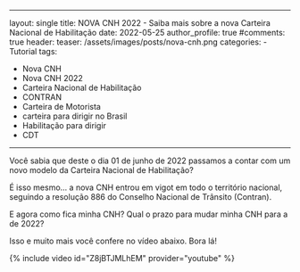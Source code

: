 ---
layout: single
title: NOVA CNH 2022 - Saiba mais sobre a nova Carteira Nacional de Habilitação
date: 2022-05-25
author_profile: true
#comments: true
header:
  teaser: /assets/images/posts/nova-cnh.png
categories:
    - Tutorial
tags:
  - Nova CNH
  - Nova CNH 2022
  - Carteira Nacional de Habilitação
  - CONTRAN
  - Carteira de Motorista
  - carteira para dirigir no Brasil
  - Habilitação para dirigir
  - CDT
  --- 

Você sabia que deste o dia 01 de junho de 2022 passamos a contar com um novo modelo da Carteira Nacional de Habilitação? 

É isso mesmo… a nova CNH entrou em vigot em todo o território nacional, seguindo a resolução 886 do Conselho Nacional de Trânsito (Contran). 

E agora como fica minha CNH? Qual o prazo para mudar minha CNH para a de 2022? 

Isso e muito mais você confere no vídeo abaixo. Bora lá!

{% include video id="Z8jBTJMLhEM" provider="youtube" %} 